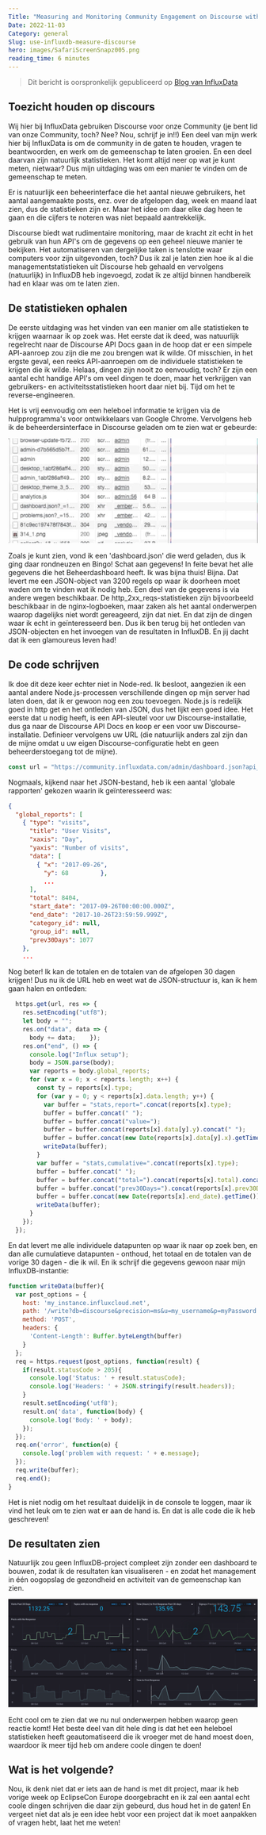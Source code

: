 ```yaml
---
Title: "Measuring and Monitoring Community Engagement on Discourse with InfluxDB"
Date: 2022-11-03
Category: general
Slug: use-influxdb-measure-discourse
hero: images/SafariScreenSnapz005.png
reading_time: 6 minutes
---
```


> Dit bericht is oorspronkelijk gepubliceerd op [Blog van InfluxData](https://www.influxdata.com/blog/use-influxdb-measure-community/)

## Toezicht houden op discours

Wij hier bij InfluxData gebruiken Discourse voor onze Community (je bent lid van onze Community, toch? Nee? Nou, schrijf je in!!) Een deel van mijn werk hier bij InfluxData is om de community in de gaten te houden, vragen te beantwoorden, en werk om de gemeenschap te laten groeien. En een deel daarvan zijn natuurlijk statistieken. Het komt altijd neer op wat je kunt meten, nietwaar? Dus mijn uitdaging was om een manier te vinden om de gemeenschap te meten.

Er is natuurlijk een beheerinterface die het aantal nieuwe gebruikers, het aantal aangemaakte posts, enz. over de afgelopen dag, week en maand laat zien, dus de statistieken zijn er. Maar het idee om daar elke dag heen te gaan en die cijfers te noteren was niet bepaald aantrekkelijk.

Discourse biedt wat rudimentaire monitoring, maar de kracht zit echt in het gebruik van hun API's om de gegevens op een geheel nieuwe manier te bekijken. Het automatiseren van dergelijke taken is tenslotte waar computers voor zijn uitgevonden, toch? Dus ik zal je laten zien hoe ik al die managementstatistieken uit Discourse heb gehaald en vervolgens (natuurlijk) in InfluxDB heb ingevoegd, zodat ik ze altijd binnen handbereik had en klaar was om te laten zien.

## De statistieken ophalen

De eerste uitdaging was het vinden van een manier om alle statistieken te krijgen waarnaar ik op zoek was. Het eerste dat ik deed, was natuurlijk regelrecht naar de Discourse API Docs gaan in de hoop dat er een simpele API-aanroep zou zijn die me zou brengen wat ik wilde. Of misschien, in het ergste geval, een reeks API-aanroepen om de individuele statistieken te krijgen die ik wilde. Helaas, dingen zijn nooit zo eenvoudig, toch? Er zijn een aantal echt handige API's om veel dingen te doen, maar het verkrijgen van gebruikers- en activiteitsstatistieken hoort daar niet bij. Tijd om het te reverse-engineeren.

Het is vrij eenvoudig om een heleboel informatie te krijgen via de hulpprogramma's voor ontwikkelaars van Google Chrome. Vervolgens heb ik de beheerdersinterface in Discourse geladen om te zien wat er gebeurde:

![Google DevTools](images/dashboard-Getting-the-Stats.jpg)

Zoals je kunt zien, vond ik een 'dashboard.json' die werd geladen, dus ik ging daar rondneuzen en Bingo! Schat aan gegevens! In feite bevat het alle gegevens die het Beheerdashboard heeft. Ik was bijna thuis! Bijna. Dat levert me een JSON-object van 3200 regels op waar ik doorheen moet waden om te vinden wat ik nodig heb. Een deel van de gegevens is via andere wegen beschikbaar. De http_2xx_reqs-statistieken zijn bijvoorbeeld beschikbaar in de nginx-logboeken, maar zaken als het aantal onderwerpen waarop dagelijks niet wordt gereageerd, zijn dat niet. En dat zijn de dingen waar ik echt in geïnteresseerd ben. Dus ik ben terug bij het ontleden van JSON-objecten en het invoegen van de resultaten in InfluxDB. En jij dacht dat ik een glamoureus leven had!

## De code schrijven

Ik doe dit deze keer echter niet in Node-red. Ik besloot, aangezien ik een aantal andere Node.js-processen verschillende dingen op mijn server had laten doen, dat ik er gewoon nog een zou toevoegen. Node.js is redelijk goed in http get en het ontleden van JSON, dus het lijkt een goed idee. Het eerste dat u nodig heeft, is een API-sleutel voor uw Discourse-installatie, dus ga naar de Discourse API Docs en koop er een voor uw Discourse-installatie. Definieer vervolgens uw URL (die natuurlijk anders zal zijn dan de mijne omdat u uw eigen Discourse-configuratie hebt en geen beheerderstoegang tot de mijne).

```javascript
const url = "https://community.influxdata.com/admin/dashboard.json?api_username=foo&api_key=bar";
```

Nogmaals, kijkend naar het JSON-bestand, heb ik een aantal 'globale rapporten' gekozen waarin ik geïnteresseerd was:

```json
{
  "global_reports": [
    { "type": "visits",
      "title": "User Visits",
      "xaxis": "Day",
      "yaxis": "Number of visits",
      "data": [
        { "x": "2017-09-26",
          "y": 68         },
          ...
      ],
      "total": 8404,
      "start_date": "2017-09-26T00:00:00.000Z",
      "end_date": "2017-10-26T23:59:59.999Z",
      "category_id": null,
      "group_id": null,
      "prev30Days": 1077
    },
    ...
```

Nog beter! Ik kan de totalen en de totalen van de afgelopen 30 dagen krijgen! Dus nu ik de URL heb en weet wat de JSON-structuur is, kan ik hem gaan halen en ontleden:

```javascript
  https.get(url, res => {
    res.setEncoding("utf8");
    let body = "";
    res.on("data", data => {
      body += data;    });
    res.on("end", () => {
      console.log("Influx setup");
      body = JSON.parse(body);
      var reports = body.global_reports;
      for (var x = 0; x < reports.length; x++) {
        const ty = reports[x].type;
        for (var y = 0; y < reports[x].data.length; y++) {
          var buffer = "stats,report=".concat(reports[x].type);
          buffer = buffer.concat(" ");
          buffer = buffer.concat("value=");
          buffer = buffer.concat(reports[x].data[y].y).concat(" ");
          buffer = buffer.concat(new Date(reports[x].data[y].x).getTime());
          writeData(buffer);
        }
        var buffer = "stats,cumulative=".concat(reports[x].type);
        buffer = buffer.concat(" ");
        buffer = buffer.concat("total=").concat(reports[x].total).concat(",");
        buffer = buffer.concat("prev30Days=").concat(reports[x].prev30Days).concat(" ");
        buffer = buffer.concat(new Date(reports[x].end_date).getTime());
        writeData(buffer);
      }
    });
  });
```

En dat levert me alle individuele datapunten op waar ik naar op zoek ben, en dan alle cumulatieve datapunten - onthoud, het totaal en de totalen van de vorige 30 dagen - die ik wil. En ik schrijf die gegevens gewoon naar mijn InfluxDB-instantie:

```javascript
function writeData(buffer){
  var post_options = {
    host: 'my_instance.influxcloud.net',
    path: '/write?db=discourse&precision=ms&u=my_username&p=myPassword',
    method: 'POST',
    headers: {
      'Content-Length': Buffer.byteLength(buffer)
    }
  };
  req = https.request(post_options, function(result) {
    if(result.statusCode > 205){
      console.log('Status: ' + result.statusCode);
      console.log('Headers: ' + JSON.stringify(result.headers));
    }
    result.setEncoding('utf8');
    result.on('data', function(body) {
      console.log('Body: ' + body);
    });
  });
  req.on('error', function(e) {
    console.log('problem with request: ' + e.message);
  });
  req.write(buffer);
  req.end();
}
```

Het is niet nodig om het resultaat duidelijk in de console te loggen, maar ik vind het leuk om te zien wat er aan de hand is. En dat is alle code die ik heb geschreven!

## De resultaten zien

Natuurlijk zou geen InfluxDB-project compleet zijn zonder een dashboard te bouwen, zodat ik de resultaten kan visualiseren - en zodat het management in één oogopslag de gezondheid en activiteit van de gemeenschap kan zien.

![Google DevTools](images/SafariScreenSnapz005.png)

Echt cool om te zien dat we nu nul onderwerpen hebben waarop geen reactie komt! Het beste deel van dit hele ding is dat het een heleboel statistieken heeft geautomatiseerd die ik vroeger met de hand moest doen, waardoor ik meer tijd heb om andere coole dingen te doen!

## Wat is het volgende?

Nou, ik denk niet dat er iets aan de hand is met dit project, maar ik heb vorige week op EclipseCon Europe doorgebracht en ik zal een aantal echt coole dingen schrijven die daar zijn gebeurd, dus houd het in de gaten! En vergeet niet dat als je een idee hebt voor een project dat ik moet aanpakken of vragen hebt, laat het me weten!
